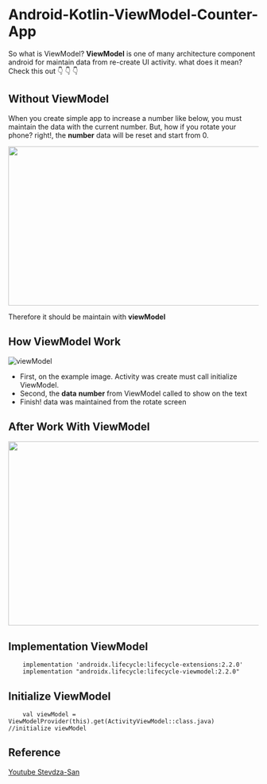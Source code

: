 # Android-Kotlin-ViewModel-Counter-App
So what is ViewModel? **ViewModel** is one of many architecture component android for maintain data from re-create UI activity. what does it mean?
Check this out :point_down: :point_down: :point_down:


## Without ViewModel

When you create simple app to increase a number like below, you must maintain the data with the current number. But, how if you rotate your phone? right!, the **number** data will be reset and start from 0.

<p align="center">
  <img width="700" height="320" src="https://user-images.githubusercontent.com/34072106/103389668-1ec26080-4ac5-11eb-9c16-20f9f50848cb.png">
</p>

Therefore it should be maintain with **viewModel**

## How ViewModel Work

![viewModel](https://user-images.githubusercontent.com/34072106/103391111-99db4500-4acc-11eb-9931-b58129b41c9e.png)

* First, on the example image. Activity was create must call initialize ViewModel.
* Second, the **data** **number** from ViewModel called to show on the text
* Finish! data was maintained from the rotate screen


## After Work With ViewModel
<p align="center">
  <img width="700" height="370" src="https://user-images.githubusercontent.com/34072106/103391941-71ede080-4ad0-11eb-91b4-405f3687638c.png">
</p>

## Implementation ViewModel

```
    implementation 'androidx.lifecycle:lifecycle-extensions:2.2.0'
    implementation "androidx.lifecycle:lifecycle-viewmodel:2.2.0"
```

## Initialize ViewModel

```
    val viewModel = ViewModelProvider(this).get(ActivityViewModel::class.java) //initialize viewModel
```

## Reference

[Youtube Stevdza-San](https://www.youtube.com/channel/UCYLAirIEMMXtWOECuZAtjqQ)


